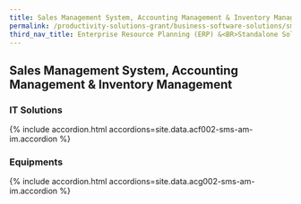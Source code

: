 ```yaml
---
title: Sales Management System, Accounting Management & Inventory Management
permalink: /productivity-solutions-grant/business-software-solutions/sms-am-im
third_nav_title: Enterprise Resource Planning (ERP) &<BR>Standalone Solutions
---
```


## Sales Management System, Accounting Management & Inventory Management

### IT Solutions

{% include accordion.html accordions=site.data.acf002-sms-am-im.accordion %}

### Equipments

{% include accordion.html accordions=site.data.acg002-sms-am-im.accordion %}